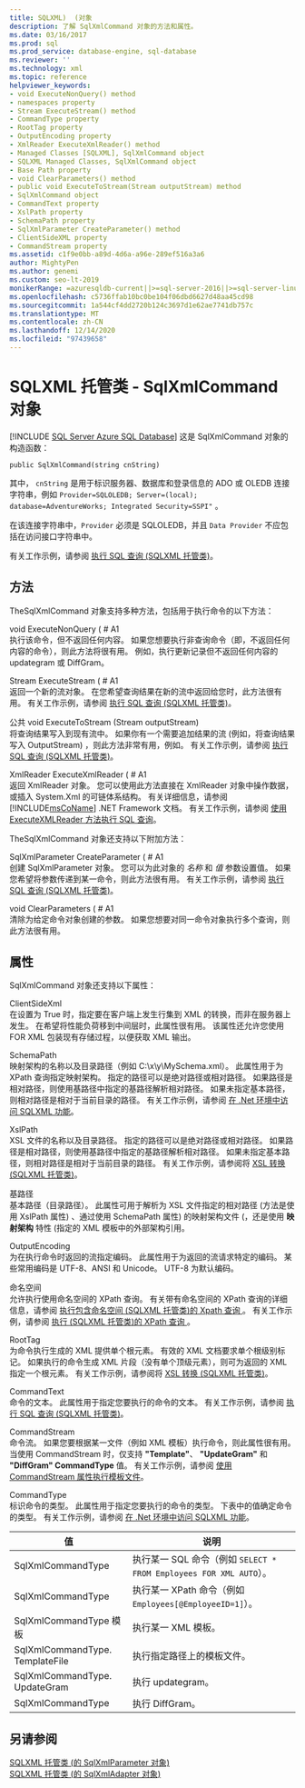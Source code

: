 ```yaml
---
title: SQLXML)  (对象
description: 了解 SqlXmlCommand 对象的方法和属性。
ms.date: 03/16/2017
ms.prod: sql
ms.prod_service: database-engine, sql-database
ms.reviewer: ''
ms.technology: xml
ms.topic: reference
helpviewer_keywords:
- void ExecuteNonQuery() method
- namespaces property
- Stream ExecuteStream() method
- CommandType property
- RootTag property
- OutputEncoding property
- XmlReader ExecuteXmlReader() method
- Managed Classes [SQLXML], SqlXmlCommand object
- SQLXML Managed Classes, SqlXmlCommand object
- Base Path property
- void ClearParameters() method
- public void ExecuteToStream(Stream outputStream) method
- SqlXmlCommand object
- CommandText property
- XslPath property
- SchemaPath property
- SqlXmlParameter CreateParameter() method
- ClientSideXML property
- CommandStream property
ms.assetid: c1f9e0bb-a89d-4d6a-a96e-289ef516a3a6
author: MightyPen
ms.author: genemi
ms.custom: seo-lt-2019
monikerRange: =azuresqldb-current||>=sql-server-2016||>=sql-server-linux-2017||=azuresqldb-mi-current
ms.openlocfilehash: c5736ffab10bc0be104f06dbd6627d48aa45cd98
ms.sourcegitcommit: 1a544cf4dd2720b124c3697d1e62ae7741db757c
ms.translationtype: MT
ms.contentlocale: zh-CN
ms.lasthandoff: 12/14/2020
ms.locfileid: "97439658"
---
```

# <a name="sqlxml-managed-classes---sqlxmlcommand-object"></a>SQLXML 托管类 - SqlXmlCommand 对象
[!INCLUDE [SQL Server Azure SQL Database](../../../includes/applies-to-version/sql-asdb.md)]
  这是 SqlXmlCommand 对象的构造函数：  
  
```  
public SqlXmlCommand(string cnString)  
```  
  
 其中， `cnString` 是用于标识服务器、数据库和登录信息的 ADO 或 OLEDB 连接字符串，例如 `Provider=SQLOLEDB; Server=(local); database=AdventureWorks; Integrated Security=SSPI"` 。  
  
 在该连接字符串中，`Provider` 必须是 SQLOLEDB，并且 `Data Provider` 不应包括在访问接口字符串中。  
  
 有关工作示例，请参阅 [执行 SQL 查询 &#40;SQLXML 托管类&#41;](../../../relational-databases/sqlxml-annotated-xsd-schemas-xpath-queries/net-framework-classes/executing-sql-queries-sqlxml-managed-classes.md)。  
  
## <a name="methods"></a>方法  
 TheSqlXmlCommand 对象支持多种方法，包括用于执行命令的以下方法：  
  
 void ExecuteNonQuery ( # A1  
 执行该命令，但不返回任何内容。 如果您想要执行非查询命令（即，不返回任何内容的命令），则此方法将很有用。 例如，执行更新记录但不返回任何内容的 updategram 或 DiffGram。  
  
 Stream ExecuteStream ( # A1  
 返回一个新的流对象。 在您希望查询结果在新的流中返回给您时，此方法很有用。 有关工作示例，请参阅 [执行 SQL 查询 &#40;SQLXML 托管类&#41;](../../../relational-databases/sqlxml-annotated-xsd-schemas-xpath-queries/net-framework-classes/executing-sql-queries-sqlxml-managed-classes.md)。  
  
 公共 void ExecuteToStream (Stream outputStream)   
 将查询结果写入到现有流中。 如果你有一个需要追加结果的流 (例如，将查询结果写入 OutputStream) ，则此方法非常有用，例如。 有关工作示例，请参阅 [执行 SQL 查询 &#40;SQLXML 托管类&#41;](../../../relational-databases/sqlxml-annotated-xsd-schemas-xpath-queries/net-framework-classes/executing-sql-queries-sqlxml-managed-classes.md)。  
  
 XmlReader ExecuteXmlReader ( # A1  
 返回 XmlReader 对象。 您可以使用此方法直接在 XmlReader 对象中操作数据，或插入 System.Xml 的可链体系结构。 有关详细信息，请参阅 [!INCLUDE[msCoName](../../../includes/msconame-md.md)] .NET Framework 文档。 有关工作示例，请参阅 [使用 ExecuteXMLReader 方法执行 SQL 查询](../../../relational-databases/sqlxml-annotated-xsd-schemas-xpath-queries/net-framework-classes/executing-sql-queries-by-using-the-executexmlreader-method.md)。  
  
 TheSqlXmlCommand 对象还支持以下附加方法：  
  
 SqlXmlParameter CreateParameter ( # A1  
 创建 SqlXmlParameter 对象。 您可以为此对象的 *名称* 和 *值* 参数设置值。 如果您希望将参数传递到某一命令，则此方法很有用。 有关工作示例，请参阅 [执行 SQL 查询 &#40;SQLXML 托管类&#41;](../../../relational-databases/sqlxml-annotated-xsd-schemas-xpath-queries/net-framework-classes/executing-sql-queries-sqlxml-managed-classes.md)。  
  
 void ClearParameters ( # A1  
 清除为给定命令对象创建的参数。 如果您想要对同一命令对象执行多个查询，则此方法很有用。  
  
## <a name="properties"></a>属性  
 SqlXmlCommand 对象还支持以下属性：  
  
 ClientSideXml  
 在设置为 True 时，指定要在客户端上发生行集到 XML 的转换，而非在服务器上发生。 在希望将性能负荷移到中间层时，此属性很有用。 该属性还允许您使用 FOR XML 包装现有存储过程，以便获取 XML 输出。  
  
 SchemaPath  
 映射架构的名称以及目录路径（例如 C:\x\y\MySchema.xml）。 此属性用于为 XPath 查询指定映射架构。 指定的路径可以是绝对路径或相对路径。 如果路径是相对路径，则使用基路径中指定的基路径解析相对路径。 如果未指定基本路径，则相对路径是相对于当前目录的路径。 有关工作示例，请参阅 [在 .Net 环境中访问 SQLXML 功能](../../../relational-databases/sqlxml-annotated-xsd-schemas-xpath-queries/net-framework-classes/accessing-sqlxml-functionality-in-the-net-environment.md)。  
  
 XslPath  
 XSL 文件的名称以及目录路径。 指定的路径可以是绝对路径或相对路径。 如果路径是相对路径，则使用基路径中指定的基路径解析相对路径。 如果未指定基本路径，则相对路径是相对于当前目录的路径。 有关工作示例，请参阅将 [XSL 转换 &#40;SQLXML 托管类&#41;](../../../relational-databases/sqlxml-annotated-xsd-schemas-xpath-queries/net-framework-classes/applying-an-xsl-transformation-sqlxml-managed-classes.md)。  
  
 基路径  
 基本路径（目录路径）。 此属性可用于解析为 XSL 文件指定的相对路径 (方法是使用 XslPath 属性) 、通过使用 SchemaPath 属性) 的映射架构文件 (，还是使用 **映射架构** 特性 (指定的 XML 模板中的外部架构引用。  
  
 OutputEncoding  
 为在执行命令时返回的流指定编码。 此属性用于为返回的流请求特定的编码。 某些常用编码是 UTF-8、ANSI 和 Unicode。 UTF-8 为默认编码。  
  
 命名空间  
 允许执行使用命名空间的 XPath 查询。 有关带有命名空间的 XPath 查询的详细信息，请参阅 [执行包含命名空间 &#40;SQLXML 托管类&#41;的 Xpath 查询 ](../../../relational-databases/sqlxml-annotated-xsd-schemas-xpath-queries/net-framework-classes/executing-xpath-queries-with-namespaces-sqlxml-managed-classes.md)。 有关工作示例，请参阅 [执行 &#40;SQLXML 托管类&#41;的 XPath 查询 ](../../../relational-databases/sqlxml-annotated-xsd-schemas-xpath-queries/net-framework-classes/executing-xpath-queries-sqlxml-managed-classes.md)。  
  
 RootTag  
 为命令执行生成的 XML 提供单个根元素。 有效的 XML 文档要求单个根级别标记。 如果执行的命令生成 XML 片段（没有单个顶级元素），则可为返回的 XML 指定一个根元素。 有关工作示例，请参阅将 [XSL 转换 &#40;SQLXML 托管类&#41;](../../../relational-databases/sqlxml-annotated-xsd-schemas-xpath-queries/net-framework-classes/applying-an-xsl-transformation-sqlxml-managed-classes.md)。  
  
 CommandText  
 命令的文本。 此属性用于指定您要执行的命令的文本。 有关工作示例，请参阅 [执行 SQL 查询 &#40;SQLXML 托管类&#41;](../../../relational-databases/sqlxml-annotated-xsd-schemas-xpath-queries/net-framework-classes/executing-sql-queries-sqlxml-managed-classes.md)。  
  
 CommandStream  
 命令流。 如果您要根据某一文件（例如 XML 模板）执行命令，则此属性很有用。 当使用 CommandStream 时，仅支持 **"Template"**、 **"UpdateGram"** 和 **"DiffGram" CommandType** 值。 有关工作示例，请参阅 [使用 CommandStream 属性执行模板文件](../../../relational-databases/sqlxml-annotated-xsd-schemas-xpath-queries/net-framework-classes/executing-template-files-by-using-the-commandstream-property.md)。  
  
 CommandType  
 标识命令的类型。 此属性用于指定您要执行的命令的类型。 下表中的值确定命令的类型。 有关工作示例，请参阅 [在 .Net 环境中访问 SQLXML 功能](../../../relational-databases/sqlxml-annotated-xsd-schemas-xpath-queries/net-framework-classes/accessing-sqlxml-functionality-in-the-net-environment.md)。  
  
|值|说明|  
|-----------|-----------------|  
|SqlXmlCommandType|执行某一 SQL 命令（例如 `SELECT * FROM Employees FOR XML AUTO`）。|  
|SqlXmlCommandType|执行某一 XPath 命令（例如 `Employees[@EmployeeID=1]`）。|  
|SqlXmlCommandType 模板|执行某一 XML 模板。|  
|SqlXmlCommandType. TemplateFile|执行指定路径上的模板文件。|  
|SqlXmlCommandType. UpdateGram|执行 updategram。|  
|SqlXmlCommandType|执行 DiffGram。|  
  
## <a name="see-also"></a>另请参阅  
 [SQLXML 托管类 &#40;的 SqlXmlParameter 对象&#41;](../../../relational-databases/sqlxml-annotated-xsd-schemas-xpath-queries/net-framework-classes/sqlxml-managed-classes-sqlxmlparameter-object.md)   
 [SQLXML 托管类 &#40;的 SqlXmlAdapter 对象&#41;](../../../relational-databases/sqlxml-annotated-xsd-schemas-xpath-queries/net-framework-classes/sqlxml-managed-classes-sqlxmladapter-object.md)  
  
  
